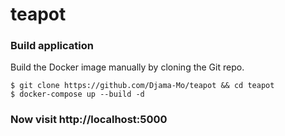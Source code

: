 # teapot

### Build application
Build the Docker image manually by cloning the Git repo.
```
$ git clone https://github.com/Djama-Mo/teapot && cd teapot
$ docker-compose up --build -d
```

### Now visit http://localhost:5000
